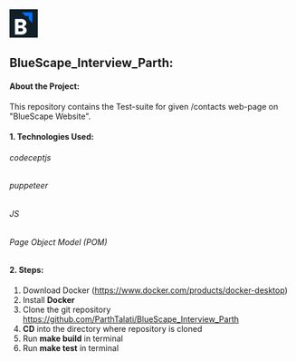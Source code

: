 <img src="images/logo.png" width="50">

## BlueScape_Interview_Parth:

#### About the Project:

This repository contains the Test-suite for given /contacts web-page on "BlueScape Website".

#### 1. Technologies Used:

###### codeceptjs
###### puppeteer
###### JS
###### Page Object Model (POM)

#### 2. Steps:

1. Download Docker (https://www.docker.com/products/docker-desktop)
2. Install **Docker**
3. Clone the git repository https://github.com/ParthTalati/BlueScape_Interview_Parth
4. **CD** into the directory where repository is cloned
5. Run **make build** in terminal
6. Run **make test** in terminal
